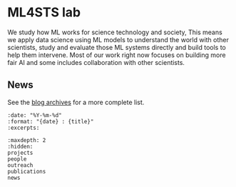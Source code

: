 # ML4STS lab

We study how ML works for science technology and society, This means we apply data science using ML models to understand the world with other scientists, study and evaluate those ML systems directly and build tools to help them intervene.  Most of our work right now focuses on building more fair AI and some includes collaboration with other scientists.

## News

See the [blog archives](news.md) for a more complete list.

```{postlist}
:date: "%Y-%m-%d"
:format: "{date} : {title}"
:excerpts:
```

```{toctree}
:maxdepth: 2
:hidden:
projects
people
outreach
publications
news
```
